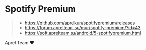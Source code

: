# Spotify Premium

> - https://github.com/aprelkun/spotifypremium/releases
> - https://forum.aprelteam.su/mur/spotify-premium/?id=43
> - https://soft.aprelteam.su/android/5-spotifypremium.html

Aprel Team ❤️
